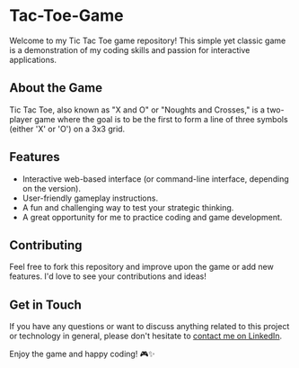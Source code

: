 # Tac-Toe-Game

Welcome to my Tic Tac Toe game repository! This simple yet classic game is a demonstration of my coding skills and passion for interactive applications.

## About the Game

Tic Tac Toe, also known as "X and O" or "Noughts and Crosses," is a two-player game where the goal is to be the first to form a line of three symbols (either 'X' or 'O') on a 3x3 grid.

## Features

- Interactive web-based interface (or command-line interface, depending on the version).
- User-friendly gameplay instructions.
- A fun and challenging way to test your strategic thinking.
- A great opportunity for me to practice coding and game development.

## Contributing

Feel free to fork this repository and improve upon the game or add new features. I'd love to see your contributions and ideas!

## Get in Touch

If you have any questions or want to discuss anything related to this project or technology in general, please don't hesitate to [contact me on LinkedIn](https://www.linkedin.com/in/prashantchettiyar).

Enjoy the game and happy coding! 🎮✨
